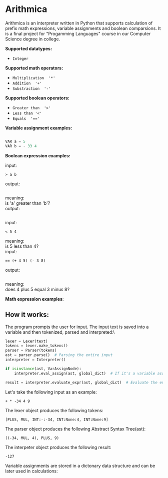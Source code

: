   # Arithmica

Arithmica is an interpreter written in Python that supports calculation of prefix math expressions, variable assignments and boolean comparsions. 
It is a final project for "Progamming Languages" course in our Computer Science degree in college.




**Supported datatypes:**
* `Integer`

**Supported math operators:**
* `Multiplication  '*'`
* `Addition  '+'`
* `Substraction  '-'`

**Supported boolean operators:**
* `Greater than  '>'`
* `Less than '<'`
* `Equals  '=='`



**Variable assignment examples:**


```python

VAR a = 5
VAR b = - 33 4

```
**Boolean expression examples:**



input:
```
> a b
```
output:
```
```
meaning:\
is 'a' greater than 'b'?\
output:
```
```
input:
```
< 5 4
```
meaning:\
is 5 less than 4?\
input:
```
== (+ 4 5) (- 3 8)
```
output:
```
```
meaning:\
does 4 plus 5 equal 3 minus 8?


**Math expression examples**:


## How it works:
The program prompts the user for input. The input text is saved into a variable and then tokenized, parsed and interpreted:\
```python
lexer = Lexer(text)
tokens = lexer.make_tokens()
parser = Parser(tokens)
ast = parser.parse()  # Parsing the entire input
interpreter = Interpreter()

if isinstance(ast, VarAssignNode):
    interpreter.eval_assign(ast, global_dict)  # If it's a variable assignment, evaluate it and put result in the dict

result = interpreter.evaluate_expr(ast, global_dict)  # Evaluate the entire expression

```

Let's take the following input as an example:
```
+ * -34 4 9
```
The lexer object produces the following tokens:
```
[PLUS, MUL, INT:-:-34, INT:None:4, INT:None:9]
```

The parser object produces the following Abstract Syntax Tree(ast):
```
((-34, MUL, 4), PLUS, 9)
```
The interpeter object produces the following result:
```
-127
```

Variable assignments are stored in a dictonary data structure and can be later used in calculations:


